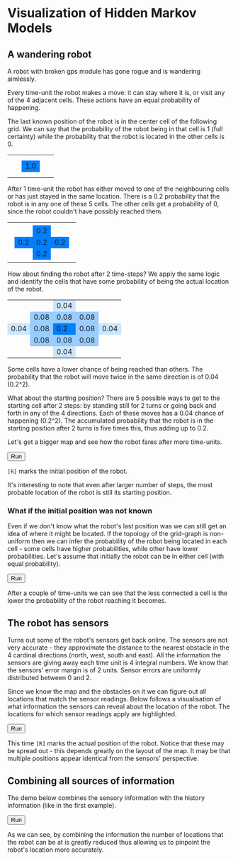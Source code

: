 <!-- @@@title:Visualization of Hidden Markov Models@@@ -->
<!-- @@@extraCss:../../static/hmm/style.css@@@ -->

# Visualization of Hidden Markov Models

## A wandering robot

A robot with broken gps module has gone rogue and is wandering aimlessly.

Every time-unit the robot makes a move: it can stay where it is, or visit any of the 4 adjacent cells.
These actions have an equal probability of happening.

The last known position of the robot is in the center cell of the following grid.
We can say that the probability of the robot being in that cell is 1 (full certainty)
while the probability that the robot is located in the other cells is 0.

<table class="center">
	<tr>
		<td class="cell"></td>
		<td class="cell"></td>
		<td class="cell"></td>
		<td class="cell"></td>
		<td class="cell"></td>
	</tr>
	<tr>
		<td class="cell"></td>
		<td class="cell"></td>
		<td class="cell"></td>
		<td class="cell"></td>
		<td class="cell"></td>
	</tr>
	<tr>
		<td class="cell"></td>
		<td class="cell"></td>
		<td class="cell" style="background-color: rgb(0, 127, 255);">1.0</td>
		<td class="cell"></td>
		<td class="cell"></td>
	</tr>
	<tr>
		<td class="cell"></td>
		<td class="cell"></td>
		<td class="cell"></td>
		<td class="cell"></td>
		<td class="cell"></td>
	</tr>
	<tr>
		<td class="cell"></td>
		<td class="cell"></td>
		<td class="cell"></td>
		<td class="cell"></td>
		<td class="cell"></td>
	</tr>
</table>

After 1 time-unit the robot has either moved to one of the neighbouring cells or has just stayed in
the same location. There is a 0.2 probability that the robot is in any one of these 5 cells.
The other cells get a probability of 0, since the robot couldn't have possibly reached them.

<table class="center">
	<tr>
		<td class="cell"></td>
		<td class="cell"></td>
		<td class="cell"></td>
		<td class="cell"></td>
		<td class="cell"></td>
	</tr>
	<tr>
		<td class="cell"></td>
		<td class="cell"></td>
		<td class="cell" style="background-color: rgb(0, 127, 255);">0.2</td>
		<td class="cell"></td>
		<td class="cell"></td>
	</tr>
	<tr>
		<td class="cell"></td>
		<td class="cell" style="background-color: rgb(0, 127, 255);">0.2</td>
		<td class="cell" style="background-color: rgb(0, 127, 255);">0.2</td>
		<td class="cell" style="background-color: rgb(0, 127, 255);">0.2</td>
		<td class="cell"></td>
	</tr>
	<tr>
		<td class="cell"></td>
		<td class="cell"></td>
		<td class="cell" style="background-color: rgb(0, 127, 255);">0.2</td>
		<td class="cell"></td>
		<td class="cell"></td>
	</tr>
	<tr>
		<td class="cell"></td>
		<td class="cell"></td>
		<td class="cell"></td>
		<td class="cell"></td>
		<td class="cell"></td>
	</tr>
</table>

How about finding the robot after 2 time-steps? We apply the same logic and identify the cells that have
some probability of being the actual location of the robot.

<table class="center">
	<tr>
		<td class="cell"></td>
		<td class="cell"></td>
		<td class="cell" style="background-color: rgb(204, 230, 255);">0.04</td>
		<td class="cell"></td>
		<td class="cell"></td>
	</tr>
	<tr>
		<td class="cell"></td>
		<td class="cell" style="background-color: rgb(153, 204, 255);">0.08</td>
		<td class="cell" style="background-color: rgb(153, 204, 255);">0.08</td>
		<td class="cell" style="background-color: rgb(153, 204, 255);">0.08</td>
		<td class="cell"></td>
	</tr>
	<tr>
		<td class="cell" style="background-color: rgb(204, 230, 255);">0.04</td>
		<td class="cell" style="background-color: rgb(153, 204, 255);">0.08</td>
		<td class="cell" style="background-color: rgb(0, 127, 255);">0.2</td>
		<td class="cell" style="background-color: rgb(153, 204, 255);">0.08</td>
		<td class="cell" style="background-color: rgb(204, 230, 255);">0.04</td>
	</tr>
	<tr>
		<td class="cell" ></td>
		<td class="cell" style="background-color: rgb(153, 204, 255);">0.08</td>
		<td class="cell" style="background-color: rgb(153, 204, 255);">0.08</td>
		<td class="cell" style="background-color: rgb(153, 204, 255);">0.08</td>
		<td class="cell"></td>
	</tr>
	<tr>
		<td class="cell"></td>
		<td class="cell"></td>
		<td class="cell" style="background-color: rgb(204, 230, 255);">0.04</td>
		<td class="cell"></td>
		<td class="cell"></td>
	</tr>
</table>

Some cells have a lower chance of being reached than others. The probability that the robot will move twice in
the same direction is of 0.04 (0.2^2).

What about the starting position? There are 5 possible ways to get to the starting cell after 2 steps:
by standing still for 2 turns or going back and forth in any of the 4 directions. Each of these moves has a 0.04
chance of happening (0.2^2). The accumulated probability that the robot is in the starting position after 2 turns
is five times this, thus adding up to 0.2.

Let's get a bigger map and see how the robot fares after more time-units.

<div id="container-1">
	<button id="button-1">Run</button>
</div>

`[R]` marks the initial position of the robot.

It's interesting to note that even after larger number of steps, the most probable location of the robot is
still its starting position.

### What if the initial position was not known

Even if we don't know what the robot's last position was we can still get an idea of where it might be located.
If the topology of the grid-graph is non-uniform then we can infer the probability of the robot being located in
each cell - some cells have higher probabilities, while other have lower probabilities.
Let's assume that initially the robot can be in either cell (with equal probability).

<div id="container-2">
	<button id="button-2">Run</button>
</div>

After a couple of time-units we can see that the less connected a cell is the lower the probability of the robot
reaching it becomes.

## The robot has sensors

Turns out some of the robot's sensors get back online. The sensors are not very accurate - they approximate the
distance to the nearest obstacle in the 4 cardinal directions (north, west, south and east). All the information
the sensors are giving away each time unit is 4 integral numbers.
We know that the sensors' error margin is of 2 units. Sensor errors are uniformly distributed between 0 and 2.

Since we know the map and the obstacles on it we can figure out all locations that match the sensor readings.
Below follows a visualisation of what information the sensors can reveal about the location of the robot.
The locations for which sensor readings apply are highlighted.

<div id="container-3">
	<button id="button-3">Run</button>
</div>

This time `[R]` marks the actual position of the robot.
Notice that these may be spread out - this depends greatly on the layout of the map. It may be that multiple
positions appear identical from the sensors' perspective.

## Combining all sources of information

The demo below combines the sensory information with the history information (like in the first example).

<div id="container-4">
	<button id="button-4">Run</button>
</div>

<script src="../../static/hmm/hmm.js"></script>

As we can see, by combining the information the number of locations that the robot can be at is greatly
reduced thus allowing us to pinpoint the robot's location more accurately.

